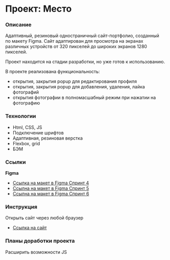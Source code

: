 # Проект: Место

### Описание

Адаптивный, резиновый одностраничный сайт-портфолио, созданный по макету Figma. Сайт адаптирован для просмотра на экранах различных устройств от 320 пикселей до широких экранов 1280 пикселей.


Проект находится на стадии разработки, но уже готов к использованию.

  
В проекте реализована функциональность:
* открытия, закрытия popup для редактирования профиля
* открытия, закрытия popup для добавления, удаления, лайка фотографий
* открытия фотографии в полномасшабный режим при нажатии на фотографию




### Технологии

* Html, CSS, JS
* Подключение шрифтов
* Адаптивная, резиновая верстка
* Flexbox, grid
* БЭМ

### Ссылки
**Figma**

* [Ссылка на макет в Figma Спринт 4](https://www.figma.com/file/2cn9N9jSkmxD84oJik7xL7/JavaScript.-Sprint-4?node-id=0%3A1)
* [Ссылна на макет в Figma Спринт 5](https://www.figma.com/file/bjyvbKKJN2naO0ucURl2Z0/JavaScript.-Sprint-5?node-id=50160%3A172)
* [Ссылна на макет в Figma Спринт 6](https://www.figma.com/file/kRVLKwYG3d1HGLvh7JFWRT/JavaScript.-Sprint-6?node-id=0%3A1)

### Инструкция
Открыть сайт через любой браузер
* [Ссылка на сайт](https://nbirdie.github.io/mesto/)

### Планы доработки проекта
Расширить возможности JS
